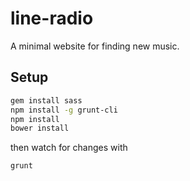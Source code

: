line-radio
==========

A minimal website for finding new music.

Setup
-----

```bash
gem install sass
npm install -g grunt-cli
npm install
bower install
```

then watch for changes with
```bash
grunt
```
